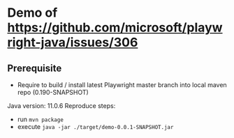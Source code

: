 # Demo of https://github.com/microsoft/playwright-java/issues/306

## Prerequisite
- Require to build / install latest Playwright master branch into local maven repo (0.190-SNAPSHOT)

Java version: 11.0.6
Reproduce steps:
- run `mvn package`
- execute `java -jar ./target/demo-0.0.1-SNAPSHOT.jar`